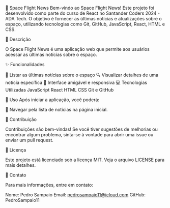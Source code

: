 🚀 Space Flight News
Bem-vindo ao Space Flight News! Este projeto foi desenvolvido como parte do curso de React no Santander Coders 2024 - ADA Tech. O objetivo é fornecer as últimas notícias e atualizações sobre o espaço, utilizando tecnologias como Git, GitHub, JavaScript, React, HTML e CSS.


📝 Descrição

O Space Flight News é uma aplicação web que permite aos usuários acessar as últimas notícias sobre o espaço.

✨ Funcionalidades

📰 Listar as últimas notícias sobre o espaço
🔍 Visualizar detalhes de uma notícia específica
📱 Interface amigável e responsiva
💻 Tecnologias Utilizadas
JavaScript
React
HTML
CSS
Git e GitHub

🚀 Uso
Após iniciar a aplicação, você poderá:

📜 Navegar pela lista de notícias na página inicial.

🤝 Contribuição

Contribuições são bem-vindas! Se você tiver sugestões de melhorias ou encontrar algum problema, sinta-se à vontade para abrir uma issue ou enviar um pull request.

📜 Licença

Este projeto está licenciado sob a licença MIT. Veja o arquivo LICENSE para mais detalhes.

📧 Contato

Para mais informações, entre em contato:

Nome: Pedro Sampaio
Email: pedrosampaio11@icloud.com
GitHub: PedroSampaio11
